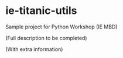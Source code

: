 # ie-titanic-utils
Sample project for Python Workshop (IE MBD)

(Full description to be completed)

(With extra information)